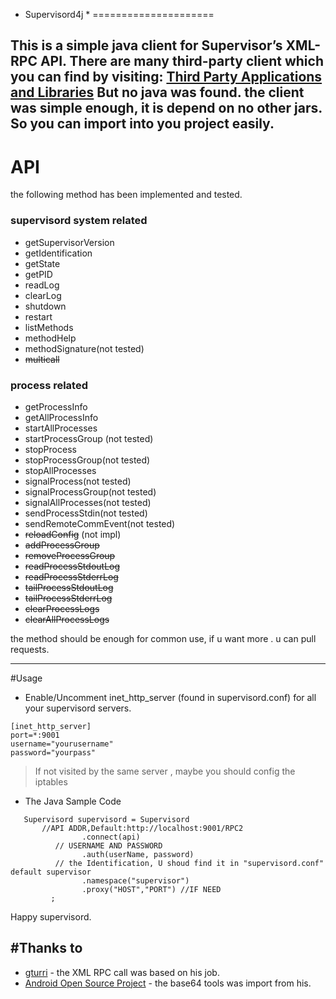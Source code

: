 * Supervisord4j *
=====================

 This is a simple java client for Supervisor’s XML-RPC API.
 There are many third-party client which you can find by visiting: [Third Party Applications and Libraries](http://supervisord.org/plugins.html)
 But no java was found. 
 the client was simple enough, it is depend on no other jars. So you can import into you project easily.
 ----------


# API
the following method has been implemented and tested.
### supervisord system related
* getSupervisorVersion
* getIdentification
* getState
* getPID
* readLog
* clearLog
* shutdown
* restart
* listMethods
* methodHelp
* methodSignature(not tested)
* <del>multicall</del>

### process related
* getProcessInfo
* getAllProcessInfo
* startAllProcesses
* startProcessGroup (not tested)
* stopProcess
* stopProcessGroup(not tested)
* stopAllProcesses
* signalProcess(not tested)
* signalProcessGroup(not tested)
* signalAllProcesses(not tested)
* sendProcessStdin(not tested)
* sendRemoteCommEvent(not tested)
* <del>reloadConfig</del> (not impl)
* <del>addProcessGroup</del>
* <del>removeProcessGroup</del>
* <del>readProcessStdoutLog</del>
* <del>readProcessStderrLog</del>
* <del>tailProcessStdoutLog</del>
* <del>tailProcessStderrLog</del>
* <del>clearProcessLogs</del>
* <del>clearAllProcessLogs</del>

the method should be enough for common use, if u want  more . u can pull requests.

----------
#Usage
- Enable/Uncomment inet_http_server (found in supervisord.conf) for all your supervisord servers.

```
[inet_http_server]
port=*:9001
username="yourusername"
password="yourpass"
```

> If not visited by the same server , maybe you should config the iptables

- The Java Sample Code

```
   Supervisord supervisord = Supervisord
       //API ADDR,Default:http://localhost:9001/RPC2
                .connect(api)  
          // USERNAME AND PASSWORD       
                .auth(userName, password)
          // the Identification, U shoud find it in "supervisord.conf" default supervisor
                .namespace("supervisor")
                .proxy("HOST","PORT") //IF NEED
         ;
```
Happy supervisord.

#Thanks to
----------
- [gturri](https://github.com/gturri/aXMLRPC) - the XML RPC call was based on his job.
- [Android Open Source Project](https://developer.android.com/reference/android/util/Base64.html) - the base64 tools was import from his.